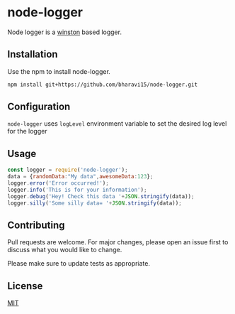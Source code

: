 # node-logger

Node logger is a [winston](https://github.com/winstonjs/winston) based logger.

## Installation

Use the npm to install node-logger.

```bash
npm install git+https://github.com/bharavi15/node-logger.git
```

## Configuration

`node-logger` uses `logLevel` environment variable to set the desired log level for the logger
## Usage


```js
const logger = require('node-logger');
data = {randomData:"My data",awesomeData:123};
logger.error('Error occurred!');
logger.info('This is for your information');
logger.debug('Hey! Check this data '+JSON.stringify(data));
logger.silly('Some silly data= '+JSON.stringify(data));
```

## Contributing
Pull requests are welcome. For major changes, please open an issue first to discuss what you would like to change.

Please make sure to update tests as appropriate.

## License
[MIT](https://choosealicense.com/licenses/mit/)
